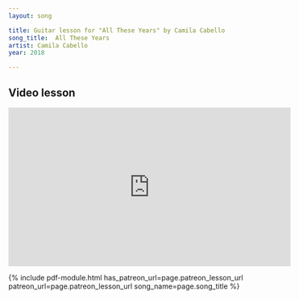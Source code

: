 ```yaml
---
layout: song

title: Guitar lesson for "All These Years" by Camila Cabello
song_title:  All These Years
artist: Camila Cabello
year: 2018

---
```


## Video lesson

<iframe width="560" height="315" src="https://www.youtube.com/embed/scbLcaopAPk?showinfo=0" frameborder="0" allowfullscreen></iframe><br />




{% include pdf-module.html has_patreon_url=page.patreon_lesson_url patreon_url=page.patreon_lesson_url song_name=page.song_title %}
